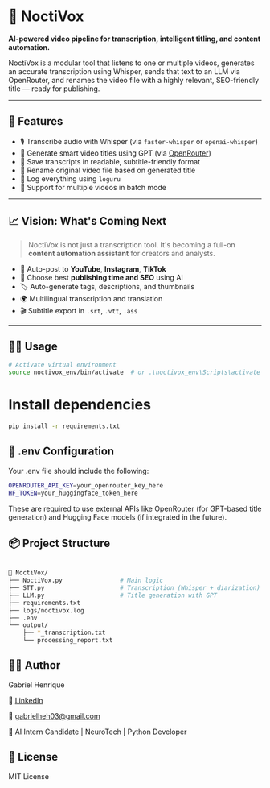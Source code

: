 # 🧠 NoctiVox

**AI-powered video pipeline for transcription, intelligent titling, and content automation.**

NoctiVox is a modular tool that listens to one or multiple videos, generates an accurate transcription using Whisper, sends that text to an LLM via OpenRouter, and renames the video file with a highly relevant, SEO-friendly title — ready for publishing.

---

## 🚀 Features

- 🎙️ Transcribe audio with Whisper (via `faster-whisper` or `openai-whisper`)
- 🧠 Generate smart video titles using GPT (via [OpenRouter](https://openrouter.ai))
- 📝 Save transcripts in readable, subtitle-friendly format
- 🪪 Rename original video file based on generated title
- 🧾 Log everything using `loguru`
- 🎯 Support for multiple videos in batch mode

---

## 📈 Vision: What's Coming Next

> NoctiVox is not just a transcription tool. It's becoming a full-on **content automation assistant** for creators and analysts.

- 📅 Auto-post to **YouTube**, **Instagram**, **TikTok**
- 🧠 Choose best **publishing time and SEO** using AI
- 🏷️ Auto-generate tags, descriptions, and thumbnails
- 🌍 Multilingual transcription and translation
- 🎬 Subtitle export in `.srt`, `.vtt`, `.ass`

---

## 🧑‍💻 Usage

```bash
# Activate virtual environment
source noctivox_env/bin/activate  # or .\noctivox_env\Scripts\activate on Windows
```

# Install dependencies
```bash
pip install -r requirements.txt
```


## 🔐 .env Configuration

Your .env file should include the following:

```bash
OPENROUTER_API_KEY=your_openrouter_key_here
HF_TOKEN=your_huggingface_token_here
```

These are required to use external APIs like OpenRouter (for GPT-based title generation) and Hugging Face models (if integrated in the future).


## 📦 Project Structure

```bash 

📁 NoctiVox/
├── NoctiVox.py                # Main logic
├── STT.py                     # Transcription (Whisper + diarization)
├── LLM.py                     # Title generation with GPT
├── requirements.txt
├── logs/noctivox.log
├── .env
└── output/
    ├── *_transcription.txt
    └── processing_report.txt
```

## 🙋‍♂️ Author

Gabriel Henrique 

🔗 [LinkedIn](https://www.linkedin.com/in/gabrielhenriquefv/)

📧 gabrielheh03@gmail.com

🧠 AI Intern Candidate | NeuroTech | Python Developer

## 📄 License

MIT License

